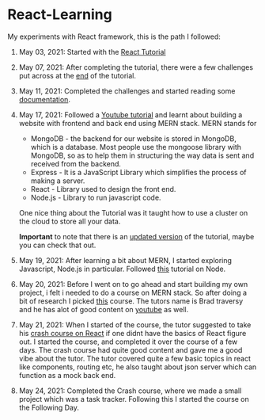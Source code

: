 # React-Learning
My experiments with React framework, this is the path I followed:
1. May 03, 2021: Started with the [React Tutorial](https://reactjs.org/tutorial/tutorial.html)
2. May 07, 2021: After completing the tutorial, there were a few challenges put across at the [end](https://reactjs.org/tutorial/tutorial.html#wrapping-up) of the tutorial.
3. May 11, 2021: Completed the challenges and started reading some [documentation](https://reactjs.org/docs/hello-world.html).
4. May 17, 2021: Followed a [Youtube tutorial](https://www.youtube.com/watch?v=7CqJlxBYj-M) and learnt about building a website with frontend and back end using MERN stack. MERN stands for 
   - MongoDB  - the backend for our website is stored in MongoDB, which is a database. Most people use the mongoose library with MongoDB, so as to help them in structuring the way data is sent and received from the backend.
   - Express  - It is a JavaScript Library which simplifies the process of making a server.
   - React    - Library used to design the front end.   
   - Node.js  - Library to run javascript code.
  
    One nice thing about the Tutorial was it taught how to use a cluster on the cloud to store all your data.
    
    **Important** to note that there is an [updated version](https://www.youtube.com/watch?v=mrHNSanmqQ4) of the tutorial, maybe you can check that out. 
5. May 19, 2021: After learning a bit about MERN, I started exploring Javascript, Node.js in particular. Followed [this](https://www.youtube.com/watch?v=TlB_eWDSMt4) tutorial on Node.
6. May 20, 2021: Before I went on to go ahead and start building my own project, i felt i needed to do a course on MERN stack. So after doing a bit of research I picked [this](https://www.udemy.com/course/mern-stack-front-to-back/learn/lecture/10055132#overview) course. The tutors name is Brad traversy and he has alot of good content on [youtube](https://www.youtube.com/channel/UC29ju8bIPH5as8OGnQzwJyA) as well. 
7. May 21, 2021: When I started of the course, the tutor suggested to take his [crash course on React](https://www.youtube.com/watch?v=w7ejDZ8SWv8) if one didnt have the basics of React figure out. I started the course, and completed it over the course of a few days. The crash course had quite good content and gave me a good vibe about the tutor. The tutor covered quite a few basic topics in react like components, routing etc, he also taught about json server which can function as a mock back end.
8. May 24, 2021: Completed the Crash course, where we made a small project which was a task tracker. Following this I started the course on the Following Day.  
